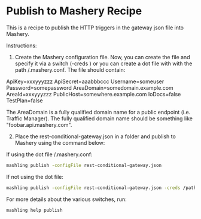 # Publish to Mashery Recipe

This is a recipe to publish the HTTP triggers in the gateway json file into Mashery.

Instructions:

1) Create the Mashery configuration file. Now, you can create the file and specify it via a switch (-creds <FILE>) or you can create a dot file with with the path <HOME>/.mashery.conf. The file should contain:

ApiKey=xxxyyyzzz
ApiSecret=aaabbbccc
Username=someuser
Password=somepassword
AreaDomain=somedomain.example.com
AreaId=xxxyyyzzz
PublicHost=somewhere.example.com
IoDocs=false
TestPlan=false

The AreaDomain is a fully qualified domain name for a public endpoint (i.e. Traffic Manager). The fully qualified domain name should be something like "foobar.api.mashery.com".

2) Place the rest-conditional-gateway.json in a folder and publish to Mashery using the command below:

If using the dot file <HOME>/.mashery.conf:
```bash
mashling publish -configFile rest-conditional-gateway.json
```

If not using the dot file:
```bash
mashling publish -configFile rest-conditional-gateway.json -creds /path/to/mashery/file
```

For more details about the various switches, run:

```bash
mashling help publish
```

